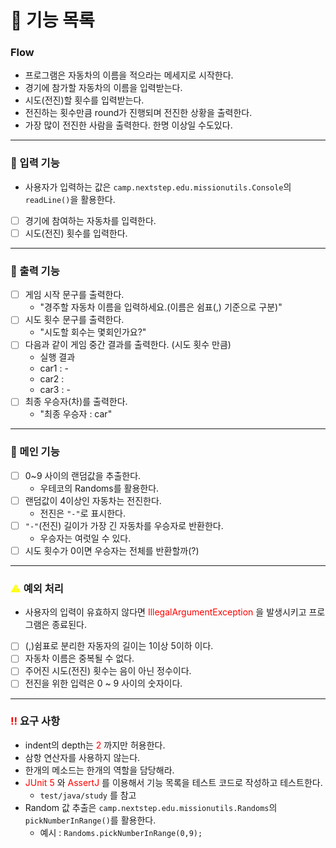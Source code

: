 # 📝 기능 목록

### Flow
- 프로그램은 자동차의 이름을 적으라는 메세지로 시작한다.
- 경기에 참가할 자동차의 이름을 입력받는다.
- 시도(전진)할 횟수를 입력받는다.
- 전진하는 횟수만큼 round가 진행되며 전진한 상황을 출력한다.
- 가장 많이 전진한 사람을 출력한다. 한명 이상일 수도있다.

---  
### 🔨 입력 기능
- 사용자가 입력하는 값은 `camp.nextstep.edu.missionutils.Console`의 `readLine()`을 활용한다.
- [ ] 경기에 참여하는 자동차를 입력한다.
- [ ] 시도(전진) 횟수를 입력한다.
  <br>

---  
### 🔨 출력 기능
- [ ] 게임 시작 문구를 출력한다.
    - "경주할 자동차 이름을 입력하세요.(이름은 쉼표(,) 기준으로 구분)"
- [ ] 시도 횟수 문구를 출력한다.
    - "시도할 회수는 몇회인가요?"
- [ ] 다음과 같이 게임 중간 결과를 출력한다. (시도 횟수 만큼)
    - 실행 결과
    - car1 : -
    - car2 :
    - car3 : -
- [ ] 최종 우승자(차)를 출력한다.
    - "최종 우승자 : car"
      <br>

---  
### 🔨 메인 기능
- [ ] 0~9 사이의 랜덤값을 추출한다.
    - 우테코의 Randoms를 활용한다.
- [ ] 랜덤값이 4이상인 자동차는 전진한다.
    - 전진은 `"-"`로 표시한다.
- [ ] `"-"`(전진) 길이가 가장 긴 자동차를 우승자로 반환한다.
    - 우승자는 여럿일 수 있다.
- [ ] 시도 횟수가 0이면 우승자는 전체를 반환할까(?)
  <br>

---  
### <span style ="color:yellow">⚠️</span> 예외 처리
- 사용자의 입력이 유효하지 않다면
  <span style ="color:red">IllegalArgumentException</span> 을 발생시키고 프로그램은 종료된다.
- [ ] (,)쉼표로 분리한 자동자의 길이는 1이상 5이하 이다.
- [ ] 자동차 이름은 중복될 수 없다.
- [ ] 주어진 시도(전진) 횟수는 음이 아닌 정수이다.
- [ ] 전진을 위한 입력은 0 ~ 9 사이의 숫자이다.

---

### <span style ="color:red">‼️</span> 요구 사항
- indent의 depth는 <span style ="color:red">2</span> 까지만 허용한다.
- 삼항 연산자를 사용하지 않는다.
- 한개의 메소드는 한개의 역할을 담당해라.
- <span style ="color:red">JUnit 5</span> 와
  <span style ="color:red">AssertJ</span> 를 이용해서 기능 목록을 테스트 코드로 작성하고 테스트한다.
    - `test/java/study` 를 참고
- Random 값 추출은 `camp.nextstep.edu.missionutils.Randoms`의 `pickNumberInRange()`를 활용한다.
    - 예시 : `Randoms.pickNumberInRange(0,9);`